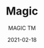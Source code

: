 ---
designer: "Pedrali R&D"
description: "Magic%20is%20characterized%20by%20a%20game%20of%20transparencies%20and%20lenghts%20and%20this%20table%20complete%20the%20surrounding%20space%3A%20from%20a%20meeting%20room%20to%20a%20contemporary%20living%20room.%20Extensible%20table%20with%20brushed%20stainless%20steel%20frame%20and%20glass%20top%20available%20in%20different%20sizes%20and%20finishes."
image_primary: "img/Magic_TM_01_zoom.jpg"
image_secondary: "img/Magic_TM_02_zoom.jpg"
manufacturer: "Pedrali"
href: "https://www.pedrali.it/en/products/catalog/Table-MAGIC-TM/"
subtitle: "MAGIC TM"
tags: 
  - "Pedrali"
  - "Tables"
title: "Magic"
category: "Tables"
slug: "/manufacturers/pedrali/tables/pedrali-r-d-magic"
date: "2021-02-18"
---